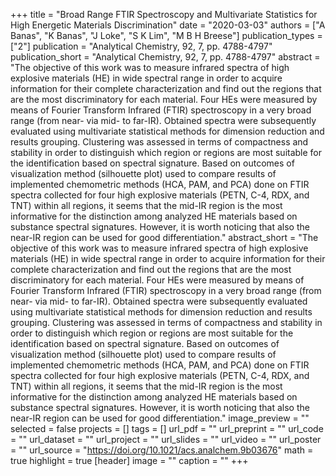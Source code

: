 +++
title = "Broad Range FTIR Spectroscopy and Multivariate Statistics for High Energetic Materials Discrimination"
date = "2020-03-03"
authors = ["A Banas", "K Banas", "J Loke", "S K Lim", "M B H Breese"]
publication_types = ["2"]
publication = "Analytical Chemistry, 92, 7, pp. 4788-4797"
publication_short = "Analytical Chemistry, 92, 7, pp. 4788-4797"
abstract = "The objective of this work was to measure infrared spectra of high explosive materials (HE) in wide spectral range in order to acquire information for their complete characterization and find out the regions that are the most discriminatory for each material. Four HEs were measured by means of Fourier Transform Infrared (FTIR) spectroscopy in a very broad range (from near- via mid- to far-IR). Obtained spectra were subsequently evaluated using multivariate statistical methods for dimension reduction and results grouping. Clustering was assessed in terms of compactness and stability in order to distinguish which region or regions are most suitable for the identification based on spectral signature. Based on outcomes of visualization method (silhouette plot) used to compare results of implemented chemometric methods (HCA, PAM, and PCA) done on FTIR spectra collected for four high explosive materials (PETN, C-4, RDX, and TNT) within all regions, it seems that the mid-IR region is the most informative for the distinction among analyzed HE materials based on substance spectral signatures. However, it is worth noticing that also the near-IR region can be used for good differentiation."
abstract_short = "The objective of this work was to measure infrared spectra of high explosive materials (HE) in wide spectral range in order to acquire information for their complete characterization and find out the regions that are the most discriminatory for each material. Four HEs were measured by means of Fourier Transform Infrared (FTIR) spectroscopy in a very broad range (from near- via mid- to far-IR). Obtained spectra were subsequently evaluated using multivariate statistical methods for dimension reduction and results grouping. Clustering was assessed in terms of compactness and stability in order to distinguish which region or regions are most suitable for the identification based on spectral signature. Based on outcomes of visualization method (silhouette plot) used to compare results of implemented chemometric methods (HCA, PAM, and PCA) done on FTIR spectra collected for four high explosive materials (PETN, C-4, RDX, and TNT) within all regions, it seems that the mid-IR region is the most informative for the distinction among analyzed HE materials based on substance spectral signatures. However, it is worth noticing that also the near-IR region can be used for good differentiation."
image_preview = ""
selected = false
projects = []
tags = []
url_pdf = ""
url_preprint = ""
url_code = ""
url_dataset = ""
url_project = ""
url_slides = ""
url_video = ""
url_poster = ""
url_source = "https://doi.org/10.1021/acs.analchem.9b03676"
math = true
highlight = true
[header]
image = ""
caption = ""
+++



